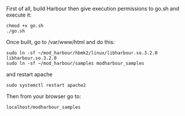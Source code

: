 First of all, build Harbour then give execution permissions to go.sh and execute it:
```
chmod +x go.sh
./go.sh
```
Once built, go to /var/www/html and do this:
```
sudo ln -sf ~/mod_harbour/hbmk2/linux/libharbour.so.3.2.0 libharbour.so.3.2.0
sudo ln -sf ~/mod_harbour/samples modharbour_samples
```
and restart apache
```
sudo systemctl restart apache2
```

Then from your browser go to:
```
localhost/modharbour_samples
```

